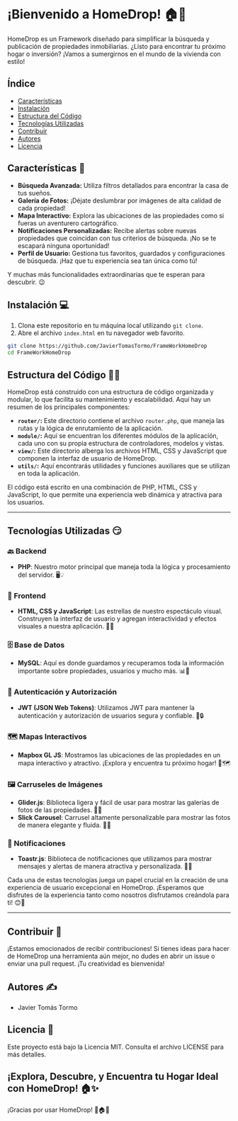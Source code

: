 # ¡Bienvenido a HomeDrop! 🏠🚀

HomeDrop es un Framework diseñado para simplificar la búsqueda y publicación de propiedades inmobiliarias. ¿Listo para encontrar tu próximo hogar o inversión? ¡Vamos a sumergirnos en el mundo de la vivienda con estilo!

## Índice

- [Características](#características)
- [Instalación](#instalación)
- [Estructura del Código](#estructura-del-código)
- [Tecnologías Utilizadas](#tecnologías-utilizadas)
- [Contribuir](#contribuir)
- [Autores](#autores)
- [Licencia](#licencia)


## Características 🌟

- **Búsqueda Avanzada:** Utiliza filtros detallados para encontrar la casa de tus sueños.
- **Galería de Fotos:** ¡Déjate deslumbrar por imágenes de alta calidad de cada propiedad!
- **Mapa Interactivo:** Explora las ubicaciones de las propiedades como si fueras un aventurero cartográfico.
- **Notificaciones Personalizadas:** Recibe alertas sobre nuevas propiedades que coincidan con tus criterios de búsqueda. ¡No se te escapará ninguna oportunidad!
- **Perfil de Usuario:** Gestiona tus favoritos, guardados y configuraciones de búsqueda. ¡Haz que tu experiencia sea tan única como tú!

Y muchas más funcionalidades extraordinarias que te esperan para descubrir. 😉

## Instalación 💻

1. Clona este repositorio en tu máquina local utilizando `git clone`.
2. Abre el archivo `index.html` en tu navegador web favorito.
```bash
git clone https://github.com/JavierTomasTormo/FrameWorkHomeDrop
cd FrameWorkHomeDrop
```


## Estructura del Código 👨‍💻

HomeDrop está construido con una estructura de código organizada y modular, lo que facilita su mantenimiento y escalabilidad. Aquí hay un resumen de los principales componentes:

- **`router/`:** Este directorio contiene el archivo `router.php`, que maneja las rutas y la lógica de enrutamiento de la aplicación.
- **`module/`:** Aquí se encuentran los diferentes módulos de la aplicación, cada uno con su propia estructura de controladores, modelos y vistas.
- **`view/`:** Este directorio alberga los archivos HTML, CSS y JavaScript que componen la interfaz de usuario de HomeDrop.
- **`utils/`:** Aquí encontrarás utilidades y funciones auxiliares que se utilizan en toda la aplicación.

El código está escrito en una combinación de PHP, HTML, CSS y JavaScript, lo que permite una experiencia web dinámica y atractiva para los usuarios.




---
## Tecnologías Utilizadas 😏

### 🔙 Backend
- **PHP**: Nuestro motor principal que maneja toda la lógica y procesamiento del servidor. 🖥️💡

### 🎨 Frontend
- **HTML, CSS y JavaScript**: Las estrellas de nuestro espectáculo visual. Construyen la interfaz de usuario y agregan interactividad y efectos visuales a nuestra aplicación. 🌈✨

### 🗄️ Base de Datos
- **MySQL**: Aquí es donde guardamos y recuperamos toda la información importante sobre propiedades, usuarios y mucho más. 📊💾

### 🔐 Autenticación y Autorización
- **JWT (JSON Web Tokens)**: Utilizamos JWT para mantener la autenticación y autorización de usuarios segura y confiable. 🔑🔒

### 🗺️ Mapas Interactivos
- **Mapbox GL JS**: Mostramos las ubicaciones de las propiedades en un mapa interactivo y atractivo. ¡Explora y encuentra tu próximo hogar! 🏡🗺️

### 🖼️ Carruseles de Imágenes
- **Glider.js**: Biblioteca ligera y fácil de usar para mostrar las galerías de fotos de las propiedades. 📸✨
- **Slick Carousel**: Carrusel altamente personalizable para mostrar las fotos de manera elegante y fluida. 🎠🎨

### 🔔 Notificaciones
- **Toastr.js**: Biblioteca de notificaciones que utilizamos para mostrar mensajes y alertas de manera atractiva y personalizada. 🔔🎉

Cada una de estas tecnologías juega un papel crucial en la creación de una experiencia de usuario excepcional en HomeDrop. ¡Esperamos que disfrutes de la experiencia tanto como nosotros disfrutamos creándola para ti! 😊🏡

---

## Contribuir 🚀

¡Estamos emocionados de recibir contribuciones! Si tienes ideas para hacer de HomeDrop una herramienta aún mejor, no dudes en abrir un issue o enviar una pull request. ¡Tu creatividad es bienvenida!

## Autores ✍️

- Javier Tomás Tormo

## Licencia 📜

Este proyecto está bajo la Licencia MIT. Consulta el archivo LICENSE para más detalles.

## ¡Explora, Descubre, y Encuentra tu Hogar Ideal con HomeDrop! 🏠✨

¡Gracias por usar HomeDrop! 🌟🏠🚀
